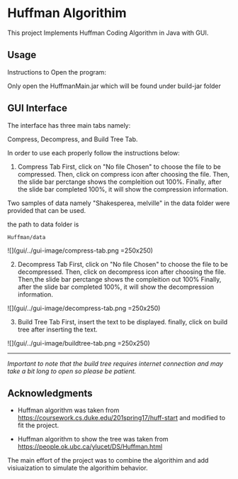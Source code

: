 
# Huffman Algorithim

This project Implements Huffman Coding Algorithm in Java with GUI.

## Usage

Instructions to Open the program:

Only open the HuffmanMain.jar which will be found under build-jar folder


## GUI Interface

The interface has three main tabs namely:

Compress, Decompress, and Build Tree Tab.

In order to use each properly follow the instructions below:


1. Compress Tab
   First, click on "No file Chosen" to choose the file to be compressed. Then, click on compress icon after choosing the file. Then, the slide bar perctange shows the compleition out 100%. Finally, after the slide bar completed 100%, it will show the compression information.

  Two samples of data namely "Shakesperea, melville" in the data folder were provided that can be used.
  
  the path to data folder is 
  ```
  Huffman/data
  ```
  

![](gui/../gui-image/compress-tab.png =250x250)

2. Decompress Tab
    First, click on "No file Chosen" to choose the file to be decompressed. Then, click on decompress icon after choosing the file. Then,the slide bar perctange shows the compleition out 100%
    Finally, after the slide bar completed 100%, it will show the decompression information.

![](gui/../gui-image/decompress-tab.png  =250x250)

3. Build Tree Tab
    First, insert the text to be displayed.
    finally, click on build tree after inserting the text.

![](gui/../gui-image/buildtree-tab.png =250x250)

---

*Important to note that the build tree requires internet connection and may take a bit long to open so please be patient.*


## Acknowledgments

- Huffman algorithm was taken from https://coursework.cs.duke.edu/201spring17/huff-start and modified to fit the project.

- Huffman algorithm to show the tree was taken from https://people.ok.ubc.ca/ylucet/DS/Huffman.html 

The main effort of the project was to combine the algorithim and add visiuaization to simulate the algorithim behavior.


